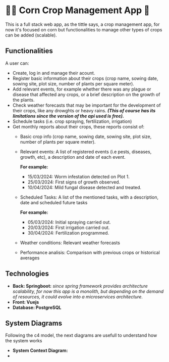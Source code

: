 # 👨‍🌾 Corn Crop Management App 🌽
This is a full stack web app, as the tittle says, a crop management app, for now it's focused on corn but functionalities to manage other types of crops can be added (scalable).

<h2>Functionalities</h2>
A user can:

- Create, log in and manage their acount.
- Register basic information about their crops (crop name, sowing date, sowing site, plot size, number of plants per square meter).
- Add relevant events, for example whether there was any plague or disease that affected any crops, or a brief description on the growth of the plants.
- Check weather forecasts that may be important for the development of their crops, like any drowghts or heavy rains. <b><i>(This of course has its limitations since the version of the api used is free).</i></b>
- Schedule tasks (i.e. crop spraying, fertilization, irrigation)
- Get monthly reports about their crops, these reports consist of:
  - Basic crop info (crop name, sowing date, sowing site, plot size, number of plants per square meter).
  - Relevant events: A list of registered events (i.e pests, diseases, growth, etc), a description and date of each event.

    <b>For example:</b>

    - 15/03/2024: Worm infestation detected on Plot 1.
    - 25/03/2024: First signs of growth observed.
    - 10/04/2024: Mild fungal disease detected and treated.
    
  - Scheduled Tasks: A list of the mentioned tasks, with a description, date and scheduled future tasks

    <b>For example:</b>

    - 05/03/2024: Initial spraying carried out.
    - 20/03/2024: First irrigation carried out.
    - 30/04/2024: Fertilization programmed.
  - Weather conditions: Relevant weather forecasts
  - Performance analisis: Comparison with previous crops or historical averages

<h2>Technologies</h2>

- <b>Back: Springboot:</b> <i>since spring framework provides architecture scalability, for now this app is a monolith, but depending on the demand of resources, it could evolve into a microservices architecture.</i> 
- <b>Front: Vuejs </b>
- <b>Database: PostgreSQL</b>

<h2>System Diagrams</h2>

Following the c4 model, the next diagrams are usefull to understand how the system works

- <b>System Context Diagram:</b>
- 


